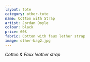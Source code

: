 ```yaml
---
layout: tote
category: other-tote
name: Cotton with Strap
artist: Jordan Doyle
colour: black
price: 60$
fabric: Cotton with faux lether strap
image: other-bag2.jpg
---
```


*Cotton & Faux leather strap*